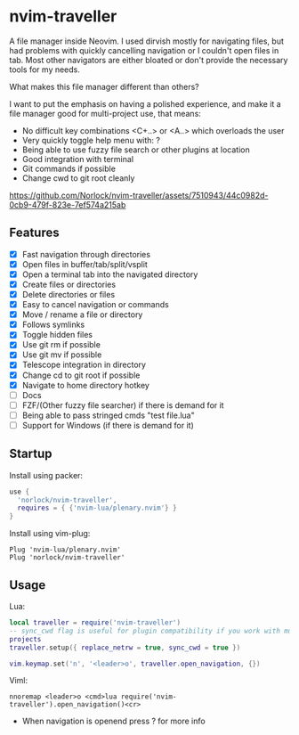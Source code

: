 # nvim-traveller
A file manager inside Neovim. I used dirvish mostly for navigating files, but
had problems with quickly cancelling navigation or I couldn't open files in tab. Most other navigators are either bloated or don't provide the necessary tools for my needs.

What makes this file manager different than others?

I want to put the emphasis on having a polished experience, and make it a file
manager good for multi-project use, that means:

- No difficult key combinations \<C+..> or \<A..> which overloads the user
- Very quickly toggle help menu with: ?
- Being able to use fuzzy file search or other plugins at location
- Good integration with terminal
- Git commands if possible
- Change cwd to git root cleanly

https://github.com/Norlock/nvim-traveller/assets/7510943/44c0982d-0cb9-479f-823e-7ef574a215ab

## Features
- [x] Fast navigation through directories
- [x] Open files in buffer/tab/split/vsplit
- [x] Open a terminal tab into the navigated directory 
- [x] Create files or directories
- [x] Delete directories or files
- [x] Easy to cancel navigation or commands
- [x] Move / rename a file or directory
- [x] Follows symlinks
- [x] Toggle hidden files
- [x] Use git rm if possible
- [x] Use git mv if possible
- [x] Telescope integration in directory
- [x] Change cd to git root if possible
- [x] Navigate to home directory hotkey
- [ ] Docs
- [ ] FZF/(Other fuzzy file searcher)  if there is demand for it
- [ ] Being able to pass stringed cmds "test file.lua"
- [ ] Support for Windows (if there is demand for it)

## Startup

Install using packer:
```lua
use {
  'norlock/nvim-traveller',
  requires = { {'nvim-lua/plenary.nvim'} }
}
```

Install using vim-plug:
```viml
Plug 'nvim-lua/plenary.nvim'
Plug 'norlock/nvim-traveller'
```

## Usage

Lua:
```lua
local traveller = require('nvim-traveller')
-- sync_cwd flag is useful for plugin compatibility if you work with multiple
projects
traveller.setup({ replace_netrw = true, sync_cwd = true })

vim.keymap.set('n', '<leader>o', traveller.open_navigation, {})
```

Viml:
```viml
nnoremap <leader>o <cmd>lua require('nvim-traveller').open_navigation()<cr>
```

- When navigation is openend press ? for more info
